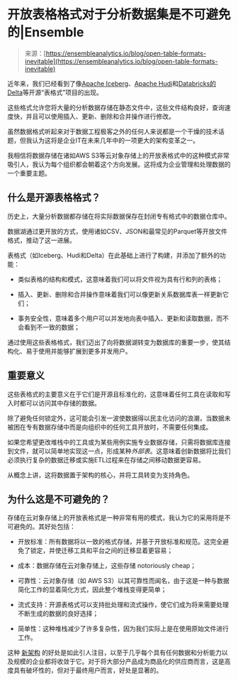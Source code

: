 <!--yml

类别：未分类

日期：2024-05-27 14:54:38

-->

# 开放表格格式对于分析数据集是不可避免的|Ensemble

> 来源：[https://ensembleanalytics.io/blog/open-table-formats-inevitable](https://ensembleanalytics.io/blog/open-table-formats-inevitable)

近年来，我们已经看到了像[Apache Iceberg](https://iceberg.apache.org/)、[Apache Hudi](https://hudi.apache.org/)和[Databricks的Delta](https://delta.io/)等开源“表格式”项目的出现。

这些格式允许您将大量的分析数据存储在静态文件中，这些文件结构良好，查询速度快，并且可以使用插入、更新、删除和合并操作进行修改。

虽然数据格式听起来对于数据工程极客之外的任何人来说都是一个干燥的技术话题，但我认为这将是企业IT在未来几年中的一项更大的架构变革之一。

我相信将数据存储在诸如AWS S3等云对象存储上的开放表格式中的这种模式非常吸引人，我认为每个组织都会朝着这个方向发展。这将成为企业管理和处理数据的一个重要主题。

## [](#what-are-open-source-table-formats)什么是开源表格格式？

历史上，大量分析数据都存储在将实际数据保存在封闭专有格式中的数据仓库中。

数据湖通过更开放的方式，使用诸如CSV、JSON和最常见的Parquet等开放文件格式，推动了这一进展。

表格式（如Iceberg、Hudi和Delta）在此基础上进行了构建，并添加了额外的功能：

+   类似表格的结构和模式，这意味着我们可以将文件视为具有行和列的表格；

+   插入、更新、删除和合并操作意味着我们可以像更新关系数据库表一样更新它们；

+   事务安全性，意味着多个用户可以并发地向表中插入、更新和读取数据，而不会看到不一致的数据；

通过使用这些表格格式，我们迈出了向将数据湖转变为数据库的重要一步，使其结构化、易于使用并能够扩展到更多并发用户。

## [](#big-implications)重要意义

这些表格式的主要意义在于它们是开源且标准化的，这意味着任何工具在读取和写入时都可以访问其中存储的数据。

除了避免任何锁定外，这可能会引发一波使数据得以民主化访问的浪潮，当数据未被困在专有数据存储中而是向组织中的任何工具开放时，不需要任何集成。

如果您希望更改堆栈中的工具或为某些用例实施专业数据存储，只需将数据库连接到文件，就可以简单地实现这一点，形成某种*外部表*。这意味着创新数据将比我们必须执行复杂的数据迁移或实施ETL过程来在存储之间移动数据更容易。

从概念上讲，这将数据置于架构的核心，并将工具转变为支持角色。

## [](#why-is-this-inevitable)为什么这是不可避免的？

存储在云对象存储上的开放表格式是一种非常有用的模式，我认为它的采用将是不可避免的。其好处包括：

+   开放标准：所有数据将以一致的格式存储，并基于开放标准和规范。这完全避免了锁定，并使迁移工具和平台之间的迁移显着更容易；

+   成本：数据存储在云对象存储上，这些存储 notoriously cheap；

+   可靠性：云对象存储（如 AWS S3）以其可靠性而闻名，由于这是一种与数据简化工作的显着简化方式，因此整个堆栈变得更简单；

+   流式支持：开源表格式可以支持批处理和流式操作，使它们成为将来需要处理不断生成的数据的良好选择；

+   简单性：这种堆栈减少了许多复杂性，因为我们实际上是在使用原始文件进行工作。

这种 [新架构](/blog/new-architecture-cloud-native-data) 的好处是如此引人注目，以至于几乎每个具有任何数据和分析能力以及规模的企业都将收敛于它。对于将大部分产品成为商品化的供应商而言，这是高度具有破坏性的，但对于最终用户而言，好处是显著的。
